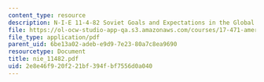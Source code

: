 ```yaml
---
content_type: resource
description: N-I-E 11-4-82 Soviet Goals and Expectations in the Global Power Arena
file: https://ol-ocw-studio-app-qa.s3.amazonaws.com/courses/17-471-american-national-security-policy-fall-2002/2e8e46f920f221bf394fbf7556d0a040_nie_11482.pdf
file_type: application/pdf
parent_uid: 6be13a02-adeb-e9d9-7e23-80a7c8ea9690
resourcetype: Document
title: nie_11482.pdf
uid: 2e8e46f9-20f2-21bf-394f-bf7556d0a040
---
```

